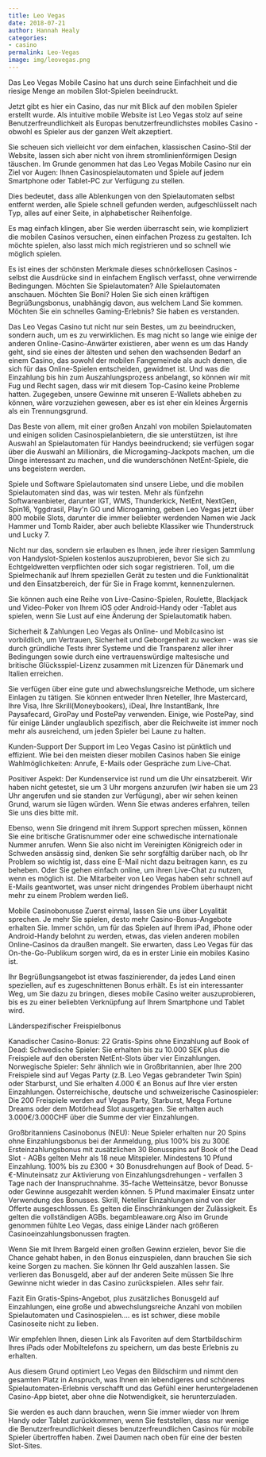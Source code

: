 ```yaml
---
title: Leo Vegas
date: 2018-07-21
author: Hannah Healy
categories:
- casino
permalink: Leo-Vegas
image: img/leovegas.png
---
```

Das Leo Vegas Mobile Casino hat uns durch seine Einfachheit und die riesige Menge an mobilen Slot-Spielen beeindruckt.

Jetzt gibt es hier ein Casino, das nur mit Blick auf den mobilen Spieler erstellt wurde. Als intuitive mobile Website ist Leo Vegas stolz auf seine Benutzerfreundlichkeit als Europas benutzerfreundlichstes mobiles Casino - obwohl es Spieler aus der ganzen Welt akzeptiert.

Sie scheuen sich vielleicht vor dem einfachen, klassischen Casino-Stil der Website, lassen sich aber nicht von ihrem stromlinienförmigen Design täuschen. Im Grunde genommen hat das Leo Vegas Mobile Casino nur ein Ziel vor Augen: Ihnen Casinospielautomaten und Spiele auf jedem Smartphone oder Tablet-PC zur Verfügung zu stellen.

Dies bedeutet, dass alle Ablenkungen von den Spielautomaten selbst entfernt werden, alle Spiele schnell gefunden werden, aufgeschlüsselt nach Typ, alles auf einer Seite, in alphabetischer Reihenfolge.

Es mag einfach klingen, aber Sie werden überrascht sein, wie kompliziert die mobilen Casinos versuchen, einen einfachen Prozess zu gestalten. Ich möchte spielen, also lasst mich mich registrieren und so schnell wie möglich spielen.

Es ist eines der schönsten Merkmale dieses schnörkellosen Casinos - selbst die Ausdrücke sind in einfachem Englisch verfasst, ohne verwirrende Bedingungen. Möchten Sie Spielautomaten? Alle Spielautomaten anschauen. Möchten Sie Boni? Holen Sie sich einen kräftigen Begrüßungsbonus, unabhängig davon, aus welchem Land Sie kommen. Möchten Sie ein schnelles Gaming-Erlebnis? Sie haben es verstanden.

Das Leo Vegas Casino tut nicht nur sein Bestes, um zu beeindrucken, sondern auch, um es zu verwirklichen. Es mag nicht so lange wie einige der anderen Online-Casino-Anwärter existieren, aber wenn es um das Handy geht, sind sie eines der ältesten und sehen den wachsenden Bedarf an einem Casino, das sowohl der mobilen Fangemeinde als auch denen, die sich für das Online-Spielen entscheiden, gewidmet ist. Und was die Einzahlung bis hin zum Auszahlungsprozess anbelangt, so können wir mit Fug und Recht sagen, dass wir mit diesem Top-Casino keine Probleme hatten. Zugegeben, unsere Gewinne mit unseren E-Wallets abheben zu können, wäre vorzuziehen gewesen, aber es ist eher ein kleines Ärgernis als ein Trennungsgrund.

Das Beste von allem, mit einer großen Anzahl von mobilen Spielautomaten und einigen soliden Casinospielanbietern, die sie unterstützen, ist ihre Auswahl an Spielautomaten für Handys beeindruckend; sie verfügen sogar über die Auswahl an Millionärs, die Microgaming-Jackpots machen, um die Dinge interessant zu machen, und die wunderschönen NetEnt-Spiele, die uns begeistern werden.

Spiele und Software
Spielautomaten sind unsere Liebe, und die mobilen Spielautomaten sind das, was wir testen. Mehr als fünfzehn Softwareanbieter, darunter IGT, WMS, Thunderkick, NetEnt, NextGen, Spin16, Yggdrasil, Play'n GO und Microgaming, geben Leo Vegas jetzt über 800 mobile Slots, darunter die immer beliebter werdenden Namen wie Jack Hammer und Tomb Raider, aber auch beliebte Klassiker wie Thunderstruck und Lucky 7.

Nicht nur das, sondern sie erlauben es Ihnen, jede ihrer riesigen Sammlung von Handyslot-Spielen kostenlos auszuprobieren, bevor Sie sich zu Echtgeldwetten verpflichten oder sich sogar registrieren. Toll, um die Spielmechanik auf Ihrem speziellen Gerät zu testen und die Funktionalität und den Einsatzbereich, der für Sie in Frage kommt, kennenzulernen.

Sie können auch eine Reihe von Live-Casino-Spielen, Roulette, Blackjack und Video-Poker von Ihrem iOS oder Android-Handy oder -Tablet aus spielen, wenn Sie Lust auf eine Änderung der Spielautomatik haben.

Sicherheit & Zahlungen
Leo Vegas als Online- und Mobilcasino ist vorbildlich, um Vertrauen, Sicherheit und Geborgenheit zu wecken - was sie durch gründliche Tests ihrer Systeme und die Transparenz aller ihrer Bedingungen sowie durch eine vertrauenswürdige maltesische und britische Glücksspiel-Lizenz zusammen mit Lizenzen für Dänemark und Italien erreichen.

Sie verfügen über eine gute und abwechslungsreiche Methode, um sichere Einlagen zu tätigen. Sie können entweder Ihren Neteller, Ihre Mastercard, Ihre Visa, Ihre Skrill(Moneybookers), iDeal, Ihre InstantBank, Ihre Paysafecard, GiroPay und PostePay verwenden. Einige, wie PostePay, sind für einige Länder unglaublich spezifisch, aber die Reichweite ist immer noch mehr als ausreichend, um jeden Spieler bei Laune zu halten.

Kunden-Support
Der Support im Leo Vegas Casino ist pünktlich und effizient. Wie bei den meisten dieser mobilen Casinos haben Sie einige Wahlmöglichkeiten: Anrufe, E-Mails oder Gespräche zum Live-Chat.

Positiver Aspekt: Der Kundenservice ist rund um die Uhr einsatzbereit. Wir haben nicht getestet, sie um 3 Uhr morgens anzurufen (wir haben sie um 23 Uhr angerufen und sie standen zur Verfügung), aber wir sehen keinen Grund, warum sie lügen würden. Wenn Sie etwas anderes erfahren, teilen Sie uns dies bitte mit.

Ebenso, wenn Sie dringend mit ihrem Support sprechen müssen, können Sie eine britische Gratisnummer oder eine schwedische internationale Nummer anrufen. Wenn Sie also nicht im Vereinigten Königreich oder in Schweden ansässig sind, denken Sie sehr sorgfältig darüber nach, ob Ihr Problem so wichtig ist, dass eine E-Mail nicht dazu beitragen kann, es zu beheben.  Oder Sie gehen einfach online, um ihren Live-Chat zu nutzen, wenn es möglich ist. Die Mitarbeiter von Leo Vegas haben sehr schnell auf E-Mails geantwortet, was unser nicht dringendes Problem überhaupt nicht mehr zu einem Problem werden ließ.

Mobile Casinobonusse
Zuerst einmal, lassen Sie uns über Loyalität sprechen. Je mehr Sie spielen, desto mehr Casino-Bonus-Angebote erhalten Sie. Immer schön, um für das Spielen auf Ihrem iPad, iPhone oder Android-Handy belohnt zu werden, etwas, das vielen anderen mobilen Online-Casinos da draußen mangelt. Sie erwarten, dass Leo Vegas für das On-the-Go-Publikum sorgen wird, da es in erster Linie ein mobiles Kasino ist.

Ihr Begrüßungsangebot ist etwas faszinierender, da jedes Land einen speziellen, auf es zugeschnittenen Bonus erhält. Es ist ein interessanter Weg, um Sie dazu zu bringen, dieses mobile Casino weiter auszuprobieren, bis es zu einer beliebten Verknüpfung auf Ihrem Smartphone und Tablet wird.

Länderspezifischer Freispielbonus

Kanadischer Casino-Bonus: 22 Gratis-Spins ohne Einzahlung auf Book of Dead:
Schwedische Spieler: Sie erhalten bis zu 10.000 SEK plus die Freispiele auf den obersten NetEnt-Slots über vier Einzahlungen.
Norwegische Spieler: Sehr ähnlich wie in Großbritannien, aber Ihre 200 Freispiele sind auf Vegas Party (z.B. Leo Vegas gebrandeter Twin Spin) oder Starburst, und Sie erhalten 4.000 € an Bonus auf Ihre vier ersten Einzahlungen.
Österreichische, deutsche und schweizerische Casinospieler: Die 200 Freispiele werden auf Vegas Party, Starburst, Mega Fortune Dreams oder dem Motörhead Slot ausgetragen. Sie erhalten auch 3.000€/3.000CHF über die Summe der vier Einzahlungen.

Großbritanniens Casinobonus (NEU): Neue Spieler erhalten nur 20 Spins ohne Einzahlungsbonus bei der Anmeldung, plus 100% bis zu 300£ Ersteinzahlungsbonus mit zusätzlichen 30 Bonusspins auf Book of the Dead Slot - AGBs gelten
Mehr als 18 neue Mitspieler. Mindestens 10 Pfund Einzahlung. 100% bis zu £300 + 30 Bonusdrehungen auf Book of Dead. 5-€-Minuteinsatz zur Aktivierung von Einzahlungsdrehungen - verfallen 3 Tage nach der Inanspruchnahme.
35-fache Wetteinsätze, bevor Bonusse oder Gewinne ausgezahlt werden können. 5 Pfund maximaler Einsatz unter Verwendung des Bonusses. Skrill, Neteller Einzahlungen sind von der Offerte ausgeschlossen. Es gelten die Einschränkungen der Zulässigkeit. Es gelten die vollständigen AGBs. begambleaware.org
Also im Grunde genommen fühlte Leo Vegas, dass einige Länder nach größeren Casinoeinzahlungsbonussen fragten.

Wenn Sie mit Ihrem Bargeld einen großen Gewinn erzielen, bevor Sie die Chance gehabt haben, in den Bonus einzuspielen, dann brauchen Sie sich keine Sorgen zu machen. Sie können Ihr Geld auszahlen lassen. Sie verlieren das Bonusgeld, aber auf der anderen Seite müssen Sie Ihre Gewinne nicht wieder in das Casino zurückspielen. Alles sehr fair.

Fazit
Ein Gratis-Spins-Angebot, plus zusätzliches Bonusgeld auf Einzahlungen, eine große und abwechslungsreiche Anzahl von mobilen Spielautomaten und Casinospielen.... es ist schwer, diese mobile Casinoseite nicht zu lieben.

Wir empfehlen Ihnen, diesen Link als Favoriten auf dem Startbildschirm Ihres iPads oder Mobiltelefons zu speichern, um das beste Erlebnis zu erhalten.

Aus diesem Grund optimiert Leo Vegas den Bildschirm und nimmt den gesamten Platz in Anspruch, was Ihnen ein lebendigeres und schöneres Spielautomaten-Erlebnis verschafft und das Gefühl einer heruntergeladenen Casino-App bietet, aber ohne die Notwendigkeit, sie herunterzuladen.

Sie werden es auch dann brauchen, wenn Sie immer wieder von Ihrem Handy oder Tablet zurückkommen, wenn Sie feststellen, dass nur wenige die Benutzerfreundlichkeit dieses benutzerfreundlichen Casinos für mobile Spieler übertroffen haben. Zwei Daumen nach oben für eine der besten Slot-Sites.
